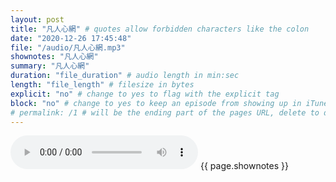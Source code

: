 ```yaml
---
layout: post
title: "凡人心網" # quotes allow forbidden characters like the colon
date: "2020-12-26 17:45:48"
file: "/audio/凡人心網.mp3"
shownotes: "凡人心網"
summary: "凡人心網"
duration: "file_duration" # audio length in min:sec
length: "file_length" # filesize in bytes
explicit: "no" # change to yes to flag with the explicit tag
block: "no" # change to yes to keep an episode from showing up in iTunes
# permalink: /1 # will be the ending part of the pages URL, delete to default to the title
---
```


<audio controls>
<source src="{{site.url}}{{site.baseurl}}{{ page.file }}" type="audio/x-mp3">
Your browser does not support the audio element.
</audio>
{{ page.shownotes }}
